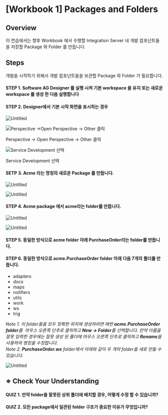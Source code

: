 # [Workbook 1] Packages and Folders

## Overview

이 연습에서는 향후 Workbook 에서 수행할 Integration Server 내 개발 컴포넌트들을 저장할 Package 와 Folder 를 만듭니다.


## Steps


개발을 시작하기 위해서 개발 컴포넌트들을 보관할 Package 와 Folder 가 필요합니다.

#### STEP 1. Software AG Designer 를 실행 시켜 기본 workspace 을 유지 또는 새로운 workspace 를 생성 한 다음 실행합니다

#### STEP 2. Designer에서 기본 시작 화면을 표시하는 경우


![Untitled](%5BWorkbook%201%5D%20Packages%20and%20Folders%20a9de6bc1f42049a79e829dda34f176e7/Untitled.png)

![Perspective →Open Perspective → Other 클릭](%5BWorkbook%201%5D%20Packages%20and%20Folders%20a9de6bc1f42049a79e829dda34f176e7/Untitled%201.png)

Perspective → Open Perspective → Other 클릭




![Service Development 선택](%5BWorkbook%201%5D%20Packages%20and%20Folders%20a9de6bc1f42049a79e829dda34f176e7/Untitled%202.png)

Service Development 선택




#### SETP 3. Acme 라는 명칭의 새로운 Package 를 만듭니다.

![Untitled](%5BWorkbook%201%5D%20Packages%20and%20Folders%20a9de6bc1f42049a79e829dda34f176e7/Untitled%203.png)

![Untitled](%5BWorkbook%201%5D%20Packages%20and%20Folders%20a9de6bc1f42049a79e829dda34f176e7/Untitled%204.png)




#### STEP 4. Acme package 에서 acme라는 folder를 만듭니다.

![Untitled](%5BWorkbook%201%5D%20Packages%20and%20Folders%20a9de6bc1f42049a79e829dda34f176e7/Untitled%205.png)

![Untitled](%5BWorkbook%201%5D%20Packages%20and%20Folders%20a9de6bc1f42049a79e829dda34f176e7/Untitled%206.png)




#### STEP 5. 동일한 방식으로 acme folder 아래 PurchaseOrder라는 folder를 만듭니다.



#### STEP 6. 동일한 방식으로 acme.PurchaseOrder folder 아래 다음 7개의 폴더를 만듭니다.
   - adapters
   - docs
   - maps
   - notifiers
   - utils
   - work
   - ws
   - trig


*Note 1. 이 folder들을 모두 정확한 위치에 생성하려면 매번 **acme.PurchaseOrder folder**를  마우스 오른쪽 단추로 클릭하고 **New -> Folder**를 선택합니다. 만약 이름을 잘못 입력한 경우에는 잘못 생성 된 폴더에 마우스 오른쪽 단추로 클릭하고 **Rename**을 사용하여 명칭을 수정합니다.*    
*Note 2. **PurchaseOrder.ws** folder에서 아래와 같이 두 개의 folder을 새로 만들 수 있습니다.*

![Untitled](%5BWorkbook%201%5D%20Packages%20and%20Folders%20a9de6bc1f42049a79e829dda34f176e7/Untitled%207.png)


## ※ Check Your Understanding

#### QUIZ 1. 만약 folder을 잘못된 상위 폴더에 배치할 경우, 어떻게 수정 할 수 있습니까?


#### QUIZ 2. 모든 package에서 일관된 folder 구조가 중요한 이유가 무엇입니까?
